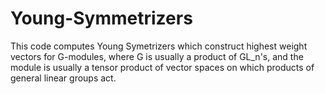 # Young-Symmetrizers
This code computes Young Symetrizers which construct highest weight vectors for G-modules, where G is usually a product of GL_n's, 
and the module is usually a tensor product of vector spaces on which products of general linear groups act. 
